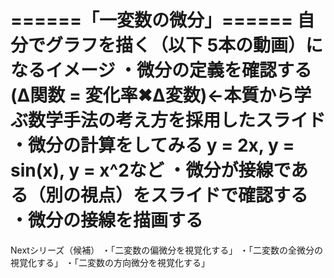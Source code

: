 ======「一変数の微分」======
自分でグラフを描く（以下 5本の動画）になるイメージ
・微分の定義を確認する (Δ関数 = 変化率✖︎Δ変数)←本質から学ぶ数学手法の考え方を採用したスライド
・微分の計算をしてみる y = 2x, y = sin(x), y = x^2など
・微分が接線である（別の視点）をスライドで確認する
・微分の接線を描画する
==============================

Nextシリーズ（候補）
・「二変数の偏微分を視覚化する」
・「二変数の全微分の視覚化する」
・「二変数の方向微分を視覚化する」